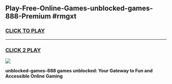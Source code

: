 
## Play-Free-Online-Games-unblocked-games-888-Premium #rmgxt
<h3>
<a href="https://premium.freeplayer.one?title=unblocked-games-888&ref=8M">CLICK TO PLAY</a></h3>
<hr>

<h3>
<a href="https://premium.freeplayer.one?title=unblocked-games-888&ref=8M">CLICK 2 PLAY</a>
  
</h3>

<a href="https://premium.freeplayer.one?title=unblocked-games-888&ref=8M"><img src="https://clearcache.store/games.png"></a>


**unblocked-games-888 games unblocked: Your Gateway to Fun and Accessible Online Gaming**

